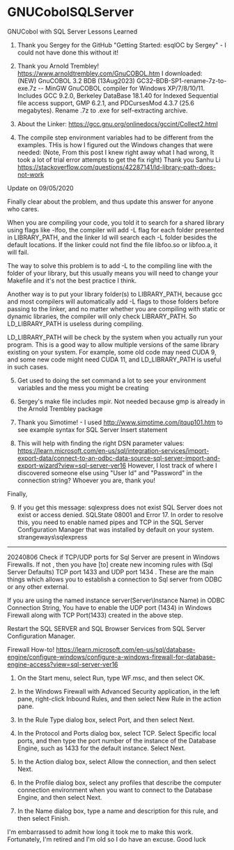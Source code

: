 # GNUCobolSQLServer
GNUCobol with SQL Server
Lessons Learned
1. Thank you Sergey for the GitHub "Getting Started: esqlOC by Sergey" - I could not have done this without it!

2. Thank you Arnold Trembley!  https://www.arnoldtrembley.com/GnuCOBOL.htm
   I downloaded:  
(NEW) GnuCOBOL 3.2 BDB (13Aug2023) GC32-BDB-SP1-rename-7z-to-exe.7z -- MinGW GnuCOBOL compiler for Windows XP/7/8/10/11. Includes GCC 9.2.0, Berkeley DataBase 18.1.40 for Indexed Sequential file access support, GMP 6.2.1, and PDCursesMod 4.3.7 (25.6 megabytes). Rename .7z to .exe for self-extracting archive.

3. About the Linker:   https://gcc.gnu.org/onlinedocs/gccint/Collect2.html

4. The compile step environment variables had to be different from the examples.  THis is how I figured out the Windows changes that were needed:  (Note, From this post I knew right away what I had wrong, It took a lot of trial error attempts to get the fix right)
Thank you Sanhu Li
https://stackoverflow.com/questions/42287141/ld-library-path-does-not-work

Update on 09/05/2020

Finally clear about the problem, and thus update this answer for anyone who cares.

When you are compiling your code, you told it to search for a shared library using flags like -lfoo, the compiler will add -L flag for each folder presented in LIBRARY_PATH, and the linker ld will search each -L folder besides the default locations. If the linker could not find the file libfoo.so or libfoo.a, it will fail.

The way to solve this problem is to add -L to the compiling line with the folder of your library, but this usually means you will need to change your Makefile and it's not the best practice I think.

Another way is to put your library folder(s) to LIBRARY_PATH, because gcc and most compilers will automatically add -L flags to those folders before passing to the linker, and no matter whether you are compiling with static or dynamic libraries, the compiler will only check LIBRARY_PATH. So LD_LIBRARY_PATH is useless during compiling.

LD_LIBRARY_PATH will be check by the system when you actually run your program. This is a good way to allow multiple versions of the same library existing on your system. For example, some old code may need CUDA 9, and some new code might need CUDA 11, and LD_LIBRARY_PATH is useful in such cases.

5. Get used to doing the set command a lot to see your environment variables and the mess you might be creating

6. Sergey's make file includes mpir.  Not needed because gmp is already in the Arnold Trembley package


7. Thank you Simotime! - I used http://www.simotime.com/itqup101.htm to see example syntax for SQL Server Insert statement

8.  This will help with finding the right DSN parameter values: https://learn.microsoft.com/en-us/sql/integration-services/import-export-data/connect-to-an-odbc-data-source-sql-server-import-and-export-wizard?view=sql-server-ver16
However,  I lost track of where I discovered someone else using "User Id" and "Password" in the connection string?  Whoever you are, thank you!

Finally,

9. If you get this message:
sqlexpress does not exist
SQL Server does not exist or access denied.
SQLState 08001 and Error 17. In order to resolve this, you need to enable named pipes and TCP in the SQL Server Configuration Manager that was installed by default on your system.
strangeways\sqlexpress   
---------------------------------
20240806
Check if TCP/UDP ports for Sql Server are present in Windows Firewalls. If not , then you have [to] create new incoming rules with (Sql Server Defaults) TCP port 1433 and UDP port 1434 . These are the main things which allows you to establish a connection to Sql server from ODBC or any other external.

If you are using the named instance server(Server\Instance Name) in ODBC Connection String, You have to enable the UDP port (1434) in Windows Firewall along with TCP Port(1433) created in the above step.

Restart the SQL SERVER and SQL Browser Services from SQL Server Configuration Manager.


Firewall How-to!
https://learn.microsoft.com/en-us/sql/database-engine/configure-windows/configure-a-windows-firewall-for-database-engine-access?view=sql-server-ver16

1. On the Start menu, select Run, type WF.msc, and then select OK.

2. In the Windows Firewall with Advanced Security application, in the left pane, right-click Inbound Rules, and then select New Rule in the action pane.

3. In the Rule Type dialog box, select Port, and then select Next.

4. In the Protocol and Ports dialog box, select TCP. Select Specific local ports, and then type the port number of the instance of the Database Engine, such as 1433 for the default instance. Select Next.

5. In the Action dialog box, select Allow the connection, and then select Next.

6. In the Profile dialog box, select any profiles that describe the computer connection environment when you want to connect to the Database Engine, and then select Next.

7. In the Name dialog box, type a name and description for this rule, and then select Finish.



I'm embarrassed to admit how long it took me to make this work.  Fortunately, I'm retired and I'm old so I do have an excuse.  Good luck




